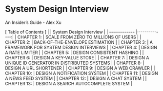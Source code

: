 # System Design Interview
An Insider’s Guide - Alex Xu 


[ Table of Contents ]
|   | System Design Interview  |
| ------------- |:-------------:|
| CHAPTER 1:  | SCALE FROM ZERO TO MILLIONS OF USERS				|
| CHAPTER 2:  | BACK-OF-THE-ENVELOPE ESTIMATION                     |
| CHAPTER 3:  | A FRAMEWORK FOR SYSTEM DESIGN INTERVIEWS            |
| CHAPTER 4:  | DESIGN A RATE LIMITER                               |
| CHAPTER 5:  | DESIGN CONSISTENT HASHING                           |
| CHAPTER 6:  | DESIGN A KEY-VALUE STORE                            |
| CHAPTER 7:  | DESIGN A UNIQUE ID GENERATOR IN DISTRIBUTED SYSTEMS |
| CHAPTER 8:  | DESIGN A URL SHORTENER                              |
| CHAPTER 9:  | DESIGN A WEB CRAWLER                                |
| CHAPTER 10: | DESIGN A NOTIFICATION SYSTEM                        |
| CHAPTER 11: | DESIGN A NEWS FEED SYSTEM                           |
| CHAPTER 12: | DESIGN A CHAT SYSTEM                                |
| CHAPTER 13: | DESIGN A SEARCH AUTOCOMPLETE SYSTEM                 |
